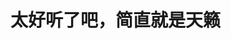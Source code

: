 # 太好听了吧，简直就是天籁
<br>
<Videos :videos="videos"></Videos>

<script>
export default {
    data(){
        return {
            videos:[
            {
                cover: "/cover/【猫雷にゃる × 白雪アリア】アイデンティティ Identity.jpg",
                title: "【猫雷にゃる × 白雪アリア】アイデンティティ Identity",
                bv: "BV1w3411H7VH"
            },
            {
                cover: "/cover/【全熟】猫雷NyaRu 1st 3DLIVE.jpg",
                title: "【全熟】猫雷NyaRu 1st 3DLIVE",
                bv: "BV1eL411P73q"
            },
            {
                cover: "/cover/ヒロインたるもの！／HoneyWorks covered by 猫雷にゃる.jpg",
                title: "ヒロインたるもの！／HoneyWorks covered by 猫雷にゃる",
                bv: "BV1zX4y1P7Xe"
            },
            {
                cover: "/cover/【原创歌曲】にゃん☆ぼると【猫雷にゃる】.jpg",
                title: "【原创歌曲】にゃん☆ぼると【猫雷にゃる】",
                bv: "BV1HK4y1J7U3"
            },
            {
                cover: "/cover/【猫雷】日本vtuber翻唱 热爱105°C的你.jpg",
                title: "【猫雷】日本vtuber翻唱 热爱105°C的你",
                bv: "BV1yw411o7qp"
            },
            {
                cover: "/cover/【猫雷】梦想奔驰（ユメヲカケル!）【赛马娘】4K画质.jpg",
                title: "【猫雷】梦想奔驰（ユメヲカケル!）【赛马娘】4K画质",
                bv: "BV1344y117UT"
            },
            {
                cover: "/cover/【原创曲】ポイきゆん! ——猫雷にゃる.jpg",
                title: "【原创曲】ポイきゆん! ——猫雷にゃる",
                bv: "BV1sR4y1g7Us"
            },
            {
                cover: "/cover/【猫雷】おじゃま虫Ⅱ.jpg",
                title: "【猫雷】おじゃま虫Ⅱ",
                bv: "BV1nL411b7h2"
            },
            {
                cover: "/cover/【猫雷】瓦礫の塔.jpg",
                title: "【猫雷】瓦礫の塔",
                bv: "BV1fq4y1B7cH"
            },
            {
                cover: "/cover/【@了你】呐呐呐。【猫雷&结那】.jpg",
                title: "【@了你】呐呐呐。【猫雷&结那】",
                bv: "BV1LY41187PR"
            },
            {
                cover: "/cover/【猫雷】くうになる（成为空）.jpg",
                title: "【猫雷】くうになる（成为空）",
                bv: "BV1sL411T7aV"
            },
            {
                cover: "/cover/【猫雷翻唱】白猫海贼船.jpg",
                title: "【猫雷翻唱】白猫海贼船",
                bv: "BV1fq4y1B7cH"
            },
            {
                cover: "/cover/【猫雷】パラサイト（寄生虫）.jpg",
                title: "【猫雷】パラサイト（寄生虫）",
                bv: "BV1PR4y1c7iZ"
            },
            {
                cover: "/cover/属于我们「爱的言语！」【猫雷X紗耶】.jpg",
                title: "属于我们「爱的言语！」【猫雷X紗耶】",
                bv: "BV18L4y1n7Fh"
            },
            {
                cover: "/cover/猫雷《ヨワネハキ》PV重制.jpg",
                title: "猫雷《ヨワネハキ》PV重制",
                bv: "BV1vL4y1v7fc"
            },
            {
                cover: "/cover/【猫雷】ドライフラワー dry flower.jpg",
                title: "【猫雷】ドライフラワー dry flower",
                bv: "BV1bM4y1N7jY"
            },
            {
                cover: "/cover/シル・ヴ・プレジデント／P丸様。covered by 猫雷にゃる.jpg",
                title: "シル・ヴ・プレジデント／P丸様。covered by 猫雷にゃる",
                link: "https://www.youtube.com/watch?v=WSMuQ7ZyBCQ"
            },
            {
                cover: "/cover/嘘月／ヨルシカ covered by 猫雷にゃる.jpg",
                title: "嘘月/ヨルシカ covered by 猫雷にゃる",
                link: "https://www.youtube.com/watch?v=cbUeLCMn098"
            }]
        }
    }
};

</script>